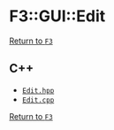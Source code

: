 # F3::GUI::Edit

[Return to `F3`](/docs/F3.md)

## C++

- [`Edit.hpp`](/c++/include/Edit.hpp)
- [`Edit.cpp`](/c++/source/Edit.cpp)

[Return to `F3`](/docs/F3.md)